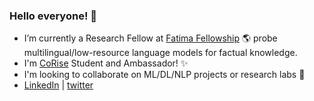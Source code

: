 ### Hello everyone! 👋  

- I’m currently a Research Fellow at [Fatima Fellowship](https://www.fatimafellowship.com/) 🌎 probe multilingual/low-resource language models for factual knowledge.
- I'm [CoRise](https://corise.com/) Student and Ambassador! ✨
- I'm looking to collaborate on ML/DL/NLP projects or research labs 🚀
- [LinkedIn](https://www.linkedin.com/in/jszeina/)  | [twitter](https://twitter.com/jszeina)

<!--
**zeinasaadeddin/zeinasaadeddin** is a ✨ _special_ ✨ repository because its `README.md` (this file) appears on your GitHub profile.

Here are some ideas to get you started:

- 🔭 I’m currently working on ...
- 🌱 I’m currently learning ...
- 👯 I’m looking to collaborate on ...
- 🤔 I’m looking for help with ...
- 💬 Ask me about ...
- 📫 How to reach me: ...
- 😄 Pronouns: ...
- ⚡ Fun fact: ...
-->
